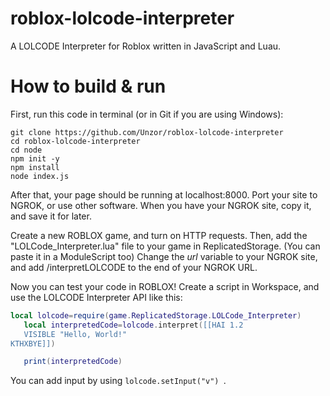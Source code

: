 # roblox-lolcode-interpreter
A LOLCODE Interpreter for Roblox written in JavaScript and Luau.

# How to build & run
First, run this code in terminal (or in Git if you are using Windows):
```
git clone https://github.com/Unzor/roblox-lolcode-interpreter
cd roblox-lolcode-interpreter
cd node
npm init -y
npm install
node index.js
```
After that, your page should be running at localhost:8000.
Port your site to NGROK, or use other software.
When you have your NGROK site, copy it, and save it for later.

Create a new ROBLOX game, and turn on HTTP requests.
Then, add the "LOLCode_Interpreter.lua" file to your game in ReplicatedStorage. (You can paste it in a ModuleScript too)
Change the _url_ variable to your NGROK site, and add /interpretLOLCODE to the end of your NGROK URL.

Now you can test your code in ROBLOX! Create a script in Workspace, and use the LOLCODE Interpreter API like this:

 ```lua
local lolcode=require(game.ReplicatedStorage.LOLCode_Interpreter)
	local interpretedCode=lolcode.interpret([[HAI 1.2
    VISIBLE "Hello, World!"
KTHXBYE]])

	print(interpretedCode)
```

You can add input by using ```lolcode.setInput("v") ```.
